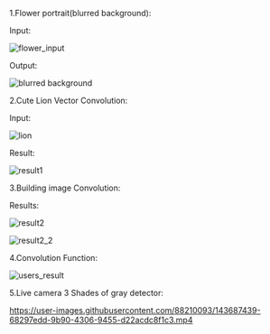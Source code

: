 1.Flower portrait(blurred background):

Input:

![flower_input](https://user-images.githubusercontent.com/88210093/143687276-5c691cc6-edf9-4d0f-89ff-e1b2a2c11191.jpg)

Output:

![blurred background](https://user-images.githubusercontent.com/88210093/143687294-c69b065d-95cf-4647-b918-cc00b46f8464.jpg)

2.Cute Lion Vector Convolution:

Input:

![lion](https://user-images.githubusercontent.com/88210093/143687166-8e9f00d1-9b60-4fc0-8e42-e6c3d4a5ff5d.png)

Result:

![result1](https://user-images.githubusercontent.com/88210093/143687149-f6eab01c-fc63-48ed-85dd-bafc48c23a75.jpg)


3.Building image Convolution:

Results:

![result2](https://user-images.githubusercontent.com/88210093/143687351-0f270cfd-33be-4b36-8407-f000303e5425.jpg)

![result2_2](https://user-images.githubusercontent.com/88210093/143687354-74243e63-4109-48d2-adc2-8da5d74bf4a8.jpg)

4.Convolution Function:

![users_result](https://user-images.githubusercontent.com/88210093/143687388-ecf61e9d-c515-4fcf-bdb5-9652915b9e3b.jpg)

5.Live camera 3 Shades of gray detector:

https://user-images.githubusercontent.com/88210093/143687439-68297edd-9b90-4306-9455-d22acdc8f1c3.mp4

